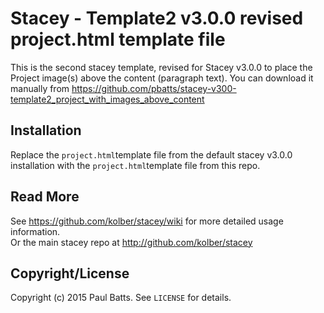 # Stacey - Template2 v3.0.0 revised project.html template file

This is the second stacey template, revised for Stacey v3.0.0 to place the Project image(s) above the content (paragraph text).
You can download it manually from <https://github.com/pbatts/stacey-v300-template2_project_with_images_above_content>

## Installation

Replace the `project.html`template file from the default stacey v3.0.0 installation with the `project.html`template file from this repo.

## Read More

See <https://github.com/kolber/stacey/wiki> for more detailed usage information.  
Or the main stacey repo at <http://github.com/kolber/stacey>

## Copyright/License

Copyright (c) 2015 Paul Batts. See `LICENSE` for details.